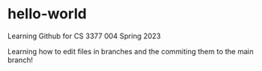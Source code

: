 # hello-world
Learning Github for CS 3377 004 Spring 2023

Learning how to edit files in branches and the commiting them to the main branch!
